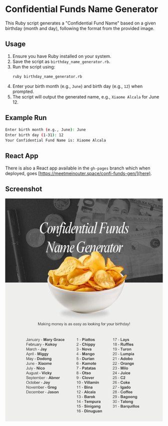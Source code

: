 # Confidential Funds Name Generator

This Ruby script generates a "Confidential Fund Name" based on a given birthday (month and day), following the format from the provided image.

## Usage

1. Ensure you have Ruby installed on your system.
2. Save the script as `birthday_name_generator.rb`.
3. Run the script using:
   ```sh
   ruby birthday_name_generator.rb
   ```
4. Enter your birth month (e.g., `June`) and birth day (e.g., `12`) when prompted.
5. The script will output the generated name, e.g., `Xiaome Alcala` for June 12.

## Example Run

```sh
Enter birth month (e.g., June): June
Enter birth day (1-31): 12
Your Confidential Fund Name is: Xiaome Alcala
```

## React App

There is also a React app available in the `gh-pages` branch which when deployed, goes [https://meetmeinouter.space/confi-funds-gen/](here).


## Screenshot

![Confidential Funds Meme](meme.jpg)
